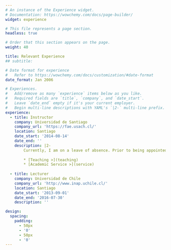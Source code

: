 ```yaml
---
# An instance of the Experience widget.
# Documentation: https://wowchemy.com/docs/page-builder/
widget: experience

# This file represents a page section.
headless: true

# Order that this section appears on the page.
weight: 40

title: Relevant Experience
## subtitle:

# Date format for experience
#   Refer to https://wowchemy.com/docs/customization/#date-format
date_format: Jan 2006

# Experiences.
#   Add/remove as many `experience` items below as you like.
#   Required fields are `title`, `company`, and `date_start`.
#   Leave `date_end` empty if it's your current employer.
#   Begin multi-line descriptions with YAML's `|2-` multi-line prefix.
experience:
  - title: Instructor
    company: Universidad de Santiago
    company_url: 'https://fae.usach.cl/'
    location: Santiago
    date_start: '2014-08-14'
    date_end: ''
    description: |2-
        Currently, I am on a leave of absence. Prior to being appointed as an Instructor, I worked as an Adjunct Professor between 2014 and 2018.
        
        * [Teaching >](teaching)
        * [Academic Service >](service)
        
  - title: Lecturer
    company: Universidad de Chile
    company_url: 'http://www.inap.uchile.cl/'
    location: Santiago
    date_start: '2013-09-01'
    date_end: '2016-07-30'
    description: ''

design:
  spacing:
    padding:
      - 50px
      - '0'
      - 50px
      - '0'
---
```

